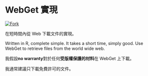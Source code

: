 <!-- # WebGet  [![GitHub forks](https://img.shields.io/github/forks/Tyler887/WebGet?label=Fork&style=social)](https://github.com/Tyler887/WebGet/fork)  The implementation to download files from the Web, in a short time.  Written in R, complete simple. It takes a short time, simply good. Use WebGet to retrieve files from the world wide web.    I assume **no warranty** for any **copyrighted material** downloaded on WebGet. I usally recommend downloading freely licensed files only. <br />https://github.com?Tyler887/WebGet/commit/main/ -->

# WebGet 實現

[![Fork](https://img.shields.io/github/forks/Tyler887/WebGet?label=Fork&style=social)](https://github.com/Tyler887/WebGet/fork)

在短時間內從 Web 下載文件的實現。

Written in R, complete simple. It takes a short time, simply good. Use WebGet to retrieve files from the world wide web.

我假設**no warranty**對於任何**受版權保護的材料**在 WebGet 上下載。

我通常建議只下載免費許可的文件。
